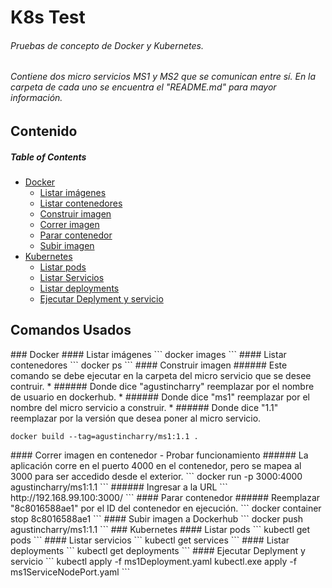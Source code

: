 # K8s Test
###### Pruebas de concepto de Docker y Kubernetes.
###### Contiene dos micro servicios MS1 y MS2 que se comunican entre sí. En la carpeta de cada uno se encuentra el "README.md" para mayor información.
## Contenido


##### Table of Contents
* [Docker](#docker)
	* [Listar imágenes](#dockerImages)
	* [Listar contenedores](#dockerPs)
	* [Construir imagen](#dockerBuild)
	* [Correr imagen](#dockerRun)
	* [Parar contenedor](#dockerStop)
	* [Subir imagen](#dockerPush)
* [Kubernetes](#kubernetes)
	* [Listar pods](#k8sgetPods)
	* [Listar Servicios](#k8sgetServices)
	* [Listar deployments](#k8sgetDeploy)
	* [Ejecutar Deplyment y servicio](#k8sapply)


## Comandos Usados
<a name="docker"/>
### Docker
<a name="dockerImages"/>
#### Listar imágenes
```
docker images
```
<a name="dockerPs"/>
#### Listar contenedores
```
docker ps
```
<a name="dockerBuild"/>
#### Construir imagen
###### Este comando se debe ejecutar en la carpeta del micro servicio que se desee contruir.
* ###### Donde dice "agustincharry" reemplazar por el nombre de usuario en dockerhub.
* ###### Donde dice "ms1" reemplazar por el nombre del micro servicio a construir.
* ###### Donde dice "1.1" reemplazar por la versión que desea poner al micro servicio.

```
docker build --tag=agustincharry/ms1:1.1 .
```
<a name="dockerRun"/>
#### Correr imagen en contenedor - Probar funcionamiento
###### La aplicación corre en el puerto 4000 en el contenedor, pero se mapea al 3000 para ser accedido desde el exterior.
```
docker run -p 3000:4000 agustincharry/ms1:1.1
```
###### Ingresar a la URL
```
http://192.168.99.100:3000/
```
<a name="dockerStop"/>
#### Parar contenedor
###### Reemplazar "8c8016588ae1" por el ID del contenedor en ejecución.
```
docker container stop 8c8016588ae1
```
<a name="dockerPush"/>
#### Subir imagen a Dockerhub
```
docker push agustincharry/ms1:1.1
```



<a name="kubernetes"/>
### Kubernetes
<a name="k8sgetPods"/>
#### Listar pods
```
kubectl get pods
```
<a name="k8sgetServices"/>
#### Listar servicios
```
kubectl get services
```
<a name="k8sgetDeploy"/>
#### Listar deployments
```
kubectl get deployments
```
<a name="k8sapply"/>
#### Ejecutar Deplyment y servicio
```
kubectl apply -f ms1Deployment.yaml
kubectl.exe apply -f ms1ServiceNodePort.yaml
```